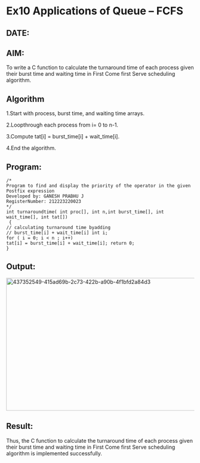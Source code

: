 # Ex10 Applications of Queue – FCFS
## DATE:
## AIM:
To write a C function to calculate the turnaround time of each process given their burst time and waiting time in First Come first Serve scheduling algorithm.
## Algorithm
1.Start with process, burst time, and waiting time arrays.

2.Loopthrough each process from i= 0 to n-1.

3.Compute tat[i] = burst_time[i] + wait_time[i].

4.End the algorithm. 

## Program:
```
/*
Program to find and display the priority of the operator in the given Postfix expression
Developed by: GANESH PRABHU J
RegisterNumber: 212223220023
*/
int turnaroundtime( int proc[], int n,int burst_time[], int wait_time[], int tat[])
 {
// calculating turnaround time byadding
// burst_time[i] + wait_time[i] int i;
for ( i = 0; i < n ; i++)
tat[i] = burst_time[i] + wait_time[i]; return 0;
}
```

## Output:

<img width="591" height="356" alt="437352549-415ad69b-2c73-422b-a90b-4f1bfd2a84d3" src="https://github.com/user-attachments/assets/3d76155c-f775-423c-9a5a-823f2341c5b9" />



## Result:
Thus, the C function to calculate the turnaround time of each process given their burst time and waiting time in First Come first Serve scheduling algorithm is implemented successfully.
